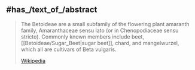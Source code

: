 
## #has_/text_of_/abstract 

> The Betoideae are a small subfamily of the flowering plant amaranth family, 
> Amaranthaceae sensu lato (or in Chenopodiaceae sensu stricto). 
> Commonly known members include beet, [[Betoideae/Sugar_Beet|sugar beet]], chard, and mangelwurzel, 
> which all are cultivars of Beta vulgaris.
>
> [Wikipedia](https://en.wikipedia.org/wiki/Betoideae) 

